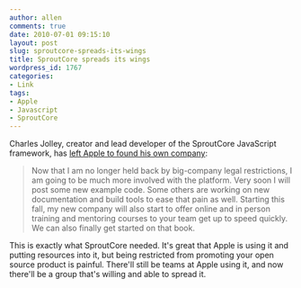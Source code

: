 ```yaml
---
author: allen
comments: true
date: 2010-07-01 09:15:10
layout: post
slug: sproutcore-spreads-its-wings
title: SproutCore spreads its wings
wordpress_id: 1767
categories:
- Link
tags:
- Apple
- Javascript
- SproutCore
---
```


Charles Jolley, creator and lead developer of the SproutCore JavaScript framework, has [left Apple to found his own company](http://blog.sproutcore.com/post/756343010/the-next-revolution):



> Now that I am no longer held back by big-company legal restrictions, I am going to be much more involved with the platform. Very soon I will post some new example code. Some others are working on new documentation and build tools to ease that pain as well. Starting this fall, my new company will also start to offer online and in person training and mentoring courses to your team get up to speed quickly.  We can also finally get started on that book.



This is exactly what SproutCore needed. It's great that Apple is using it and putting resources into it, but being restricted from promoting your open source product is painful. There'll still be teams at Apple using it, and now there'll be a group that's willing and able to spread it.
